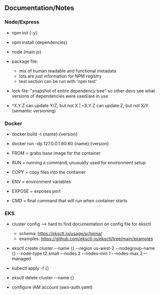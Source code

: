 ## Documentation/Notes

### Node/Express
- npm init {-y}
- npm install {dependencies}
- node {main.js} 

- package file: 
	- mix of human readable and functional metadata
	- lots are just information for NPM registry
	- test section can be run with 'npm test'
- lock file: "snapshot of entire dependency tree" so other devs see what versions of dependencies were used/are in use
- ^X.Y.Z can update Y/Z, but not X | ~X.Y.Z can update Z, but not X/Y (semantic versioning)


### Docker
- docker build -t {name}:{version}
- docker run -dp 127.0.0.1:80:80 {name}:{version}

- FROM = grabs base image for the container
- RUN = running a command, unusually used for environment setup
- COPY = copy files into the container
- ENV = environment variables
- EXPOSE = exposes port
- CMD = final command that will run when container starts


### EKS
- cluster config  --> hard to find documentation on config file for eksctl
	- schema: https://eksctl.io/usage/schema/
	- examples: https://github.com/eksctl-io/eksctl/tree/main/examples
- eksctl create cluster --name {} --region us-west-2 --nodegroup-name {} --node-type t2.small --nodes 2 --nodes-min 1 --nodes-max 3 --managed
- kubectl apply -f {}
- eksctl delete cluster --name {}

- configure IAM account (aws-auth.yaml)